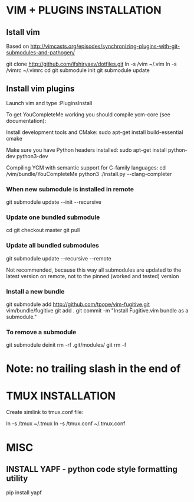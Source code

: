 # VIM + PLUGINS INSTALLATION

## Istall vim
Based on http://vimcasts.org/episodes/synchronizing-plugins-with-git-submodules-and-pathogen/

git clone http://github.com/ifshiryaev/dotfiles.git <path to repo>
ln -s <path to repo>/vim ~/.vim 
ln -s <path to repo>/vimrc ~/.vimrc
cd <path to repo>
git submodule init
git submodule update


## Install vim plugins

Launch vim and type :PluginsInstall

To get YouCompleteMe working you should compile ycm-core (see documentation):

Install development tools and CMake:
sudo apt-get install build-essential cmake

Make sure you have Python headers installed:
sudo apt-get install python-dev python3-dev

Compiling YCM with semantic support for C-family languages:
cd <path to repo>/vim/bundle/YouCompleteMe
python3 ./install.py --clang-completer


### When new submodule is installed in remote

git submodule update --init --recursive

### Update one bundled submodule

cd <path to submodule>
git checkout master
git pull

### Update all bundled submodules

git submodule update --recursive --remote

Not recommended, because this way all submodules are updated to the latest version on remote, 
not to the pinned (worked and tested) version


### Install a new bundle

git submodule add http://github.com/tpope/vim-fugitive.git vim/bundle/fugitive
git add .
git commit -m "Install Fugitive.vim bundle as a submodule."


### To remove a submodule

git submodule deinit <path to submodule>
rm -rf .git/modules/<path to submodule>
git rm -f <path to submodule> 
# Note: no trailing slash in the end of <path to submodule>

# TMUX INSTALLATION

Create simlink to tmux.conf file:

ln -s <path to repo>/tmux ~/.tmux
ln -s <path to repo>/tmux.conf ~/.tmux.conf

# MISC

## INSTALL YAPF - python code style formatting utility

pip install yapf

